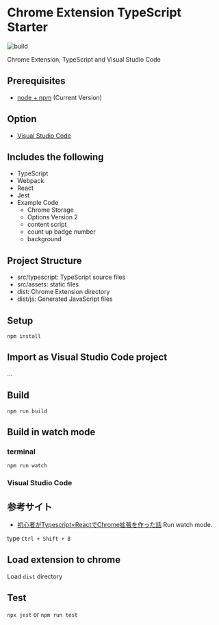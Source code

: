 # Chrome Extension TypeScript Starter

![build](https://github.com/chibat/chrome-extension-typescript-starter/workflows/build/badge.svg)

Chrome Extension, TypeScript and Visual Studio Code

## Prerequisites

* [node + npm](https://nodejs.org/) (Current Version)

## Option

* [Visual Studio Code](https://code.visualstudio.com/)

## Includes the following

* TypeScript
* Webpack
* React
* Jest
* Example Code
    * Chrome Storage
    * Options Version 2
    * content script
    * count up badge number
    * background

## Project Structure

* src/typescript: TypeScript source files
* src/assets: static files
* dist: Chrome Extension directory
* dist/js: Generated JavaScript files

## Setup

```
npm install
```

## Import as Visual Studio Code project

...

## Build

```
npm run build
```

## Build in watch mode

### terminal

```
npm run watch
```

### Visual Studio Code

## 参考サイト
- [初心者がTypescript×ReactでChrome拡張を作った話](https://techgrowup.net/2022/01/02/chrome-extension-tab-group-manager/)
Run watch mode.

type `Ctrl + Shift + B`

## Load extension to chrome

Load `dist` directory

## Test
`npx jest` or `npm run test`

